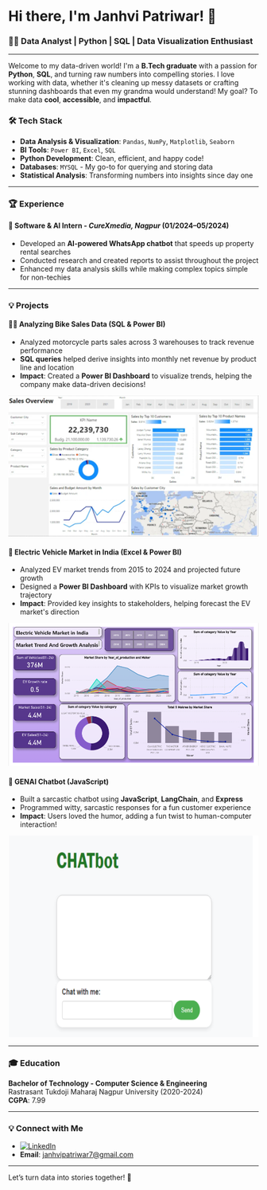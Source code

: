 # Hi there, I'm Janhvi Patriwar! 👋

### 👩‍💻 Data Analyst | Python | SQL | Data Visualization Enthusiast

---

Welcome to my data-driven world! I'm a **B.Tech graduate** with a passion for **Python**, **SQL**, and turning raw numbers into compelling stories. I love working with data, whether it's cleaning up messy datasets or crafting stunning dashboards that even my grandma would understand! My goal? To make data **cool**, **accessible**, and **impactful**.

### 🛠️ **Tech Stack**
- **Data Analysis & Visualization**: `Pandas`, `NumPy`, `Matplotlib`, `Seaborn`
- **BI Tools**: `Power BI`, `Excel`, `SQL`
- **Python Development**: Clean, efficient, and happy code!
- **Databases**: `MYSQL` - My go-to for querying and storing data
- **Statistical Analysis**: Transforming numbers into insights since day one

---

### 🏆 **Experience**

#### 💼 Software & AI Intern - *CureXmedia, Nagpur* (01/2024–05/2024)
- Developed an **AI-powered WhatsApp chatbot** that speeds up property rental searches
- Conducted research and created reports to assist throughout the project
- Enhanced my data analysis skills while making complex topics simple for non-techies

---

### 💡 **Projects**

#### 🚴‍♂️ **Analyzing Bike Sales Data** (SQL & Power BI)
- Analyzed motorcycle parts sales across 3 warehouses to track revenue performance
- **SQL queries** helped derive insights into monthly net revenue by product line and location
- **Impact**: Created a **Power BI Dashboard** to visualize trends, helping the company make data-driven decisions!

![Bike Sales Dashboard](assets/BIKE.png) 

#### 🔋 **Electric Vehicle Market in India** (Excel & Power BI)
- Analyzed EV market trends from 2015 to 2024 and projected future growth
- Designed a **Power BI Dashboard** with KPIs to visualize market growth trajectory
- **Impact**: Provided key insights to stakeholders, helping forecast the EV market's direction

![EV Market Dashboard](assets/EV.png)

#### 🤖 **GENAI Chatbot** (JavaScript)
- Built a sarcastic chatbot using **JavaScript**, **LangChain**, and **Express**
- Programmed witty, sarcastic responses for a fun customer experience
- **Impact**: Users loved the humor, adding a fun twist to human-computer interaction!

![Chatbot UI](assets/CHATBOT.png)

---

### 🎓 **Education**
**Bachelor of Technology - Computer Science & Engineering**  
Rastrasant Tukdoji Maharaj Nagpur University (2020-2024)  
**CGPA**: 7.99

---

### 💡 **Connect with Me**
- [![LinkedIn](https://img.shields.io/badge/LinkedIn-Janhvi%20Patriwar-blue)]([https://www.linkedin.com](https://www.linkedin.com/in/janhvi-patriwar/)) 
- **Email**: [janhvipatriwar7@gmail.com](mailto:janhvipatriwar7@gmail.com)

---

Let’s turn data into stories together! 🚀
